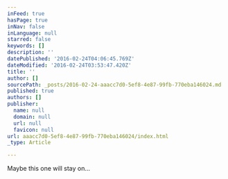 ```yaml
---
inFeed: true
hasPage: true
inNav: false
inLanguage: null
starred: false
keywords: []
description: ''
datePublished: '2016-02-24T04:06:45.769Z'
dateModified: '2016-02-24T03:53:47.420Z'
title: ''
author: []
sourcePath: _posts/2016-02-24-aaacc7d0-5ef8-4e87-99fb-770eba146024.md
published: true
authors: []
publisher:
  name: null
  domain: null
  url: null
  favicon: null
url: aaacc7d0-5ef8-4e87-99fb-770eba146024/index.html
_type: Article

---
```

Maybe this one will stay on...